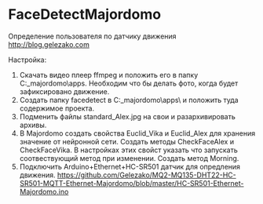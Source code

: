 # FaceDetectMajordomo
Определение пользователя по датчику движения http://blog.gelezako.com

Настройка:
1. Скачать видео плеер ffmpeg и положить его в папку C:\_majordomo\apps. Необходим что бы делать фото, когда будет зафиксировано движение.
2. Создать папку facedetect в C:\_majordomo\apps\ и положить туда содержимое проекта.
3. Подменить файлы standard_Alex.jpg на свои и разархивировать архивы.
4. В Majordomo создать свойства Euclid_Vika и Euclid_Alex для хранения значение от нейронной сети. Создать методы CheckFaceAlex и CheckFaceVika. В настройках этих свойст указать что запускать соотвествующий метод при изменении. Создать метод Morning.
5. Подключить Arduino+Ethernet+HC-SR501 датчик для опредления движения. https://github.com/Gelezako/MQ2-MQ135-DHT22-HC-SR501-MQTT-Ethernet-Majordomo/blob/master/HC-SR501-Ethernet-Majordomo.ino
